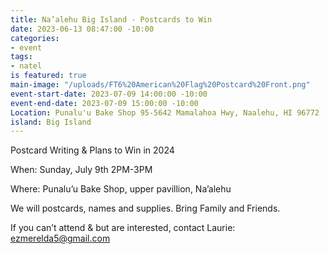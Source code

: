 ```yaml
---
title: Na’alehu Big Island - Postcards to Win
date: 2023-06-13 08:47:00 -10:00
categories:
- event
tags:
- natel
is featured: true
main-image: "/uploads/FT6%20American%20Flag%20Postcard%20Front.png"
event-start-date: 2023-07-09 14:00:00 -10:00
event-end-date: 2023-07-09 15:00:00 -10:00
Location: Punalu'u Bake Shop 95-5642 Mamalahoa Hwy, Naalehu, HI 96772
island: Big Island
---
```


Postcard Writing & Plans to Win in 2024

When: Sunday, July 9th 2PM-3PM

Where: Punalu’u Bake Shop, upper pavillion, Na’alehu

We will postcards, names and supplies. Bring Family and Friends.

If you can’t attend & but are interested, contact Laurie: ezmerelda5@gmail.com